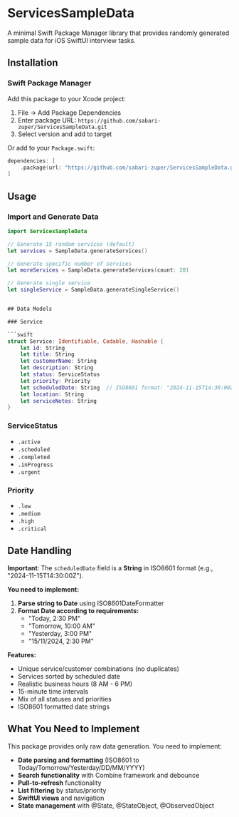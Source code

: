 # ServicesSampleData

A minimal Swift Package Manager library that provides randomly generated sample data for iOS SwiftUI interview tasks.

## Installation

### Swift Package Manager

Add this package to your Xcode project:

1. File → Add Package Dependencies
2. Enter package URL: `https://github.com/sabari-zuper/ServicesSampleData.git`
3. Select version and add to target

Or add to your `Package.swift`:

```swift
dependencies: [
    .package(url: "https://github.com/sabari-zuper/ServicesSampleData.git", from: "1.0.0")
]
```

## Usage

### Import and Generate Data

```swift
import ServicesSampleData

// Generate 15 random services (default)
let services = SampleData.generateServices()

// Generate specific number of services
let moreServices = SampleData.generateServices(count: 20)

// Generate single service
let singleService = SampleData.generateSingleService()


## Data Models

### Service

```swift
struct Service: Identifiable, Codable, Hashable {
    let id: String
    let title: String
    let customerName: String
    let description: String
    let status: ServiceStatus
    let priority: Priority
    let scheduledDate: String  // ISO8601 format: "2024-11-15T14:30:00Z"
    let location: String
    let serviceNotes: String
}
```

### ServiceStatus

- `.active`
- `.scheduled`  
- `.completed`
- `.inProgress`
- `.urgent`

### Priority

- `.low`
- `.medium`
- `.high`
- `.critical`

## Date Handling

**Important**: The `scheduledDate` field is a **String** in ISO8601 format (e.g., "2024-11-15T14:30:00Z").

**You need to implement:**
1. **Parse string to Date** using ISO8601DateFormatter
2. **Format Date according to requirements:**
   - "Today, 2:30 PM"
   - "Tomorrow, 10:00 AM"  
   - "Yesterday, 3:00 PM"
   - "15/11/2024, 2:30 PM"


**Features:**
- Unique service/customer combinations (no duplicates)
- Services sorted by scheduled date
- Realistic business hours (8 AM - 6 PM)
- 15-minute time intervals
- Mix of all statuses and priorities
- ISO8601 formatted date strings

## What You Need to Implement

This package provides only raw data generation. You need to implement:

- **Date parsing and formatting** (ISO8601 to Today/Tomorrow/Yesterday/DD/MM/YYYY)
- **Search functionality** with Combine framework and debounce
- **Pull-to-refresh** functionality
- **List filtering** by status/priority
- **SwiftUI views** and navigation
- **State management** with @State, @StateObject, @ObservedObject
